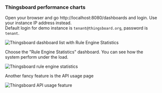 ### Thingsboard performance charts

Open your browser and go http://localhost:8080/dashboards and login. Use your instance IP address instead.  
Default login for demo instance is `tenant@thingsboard.org`, password is `tenant`.

![Thingsboard dashboard list with Rule Engine Statistics](../../../../..https://img.thingsboard.io/reference/performance-aws-instances/method/chart-examples/performance_test_thingsboard_dashboard_list.png "Thingsboard dashboard list with Rule Engine Statistics")

Choose the "Rule Engine Statistics" dashboard. You can see how the system perform under the load.

![Thingsboard rule engine statistics](../../../../..https://img.thingsboard.io/reference/performance-aws-instances/method/chart-examples/performance_test_thingsboard_rule_engine_statistics_queue_stats.png "Thingsboard rule engine statistics")

Another fancy feature is the API usage page

![Thingsboard API usage feature](../../../../..https://img.thingsboard.io/reference/performance-aws-instances/method/chart-examples/performance_test_thingsboard_api_usage_feature.png "Thingsboard API usage feature")